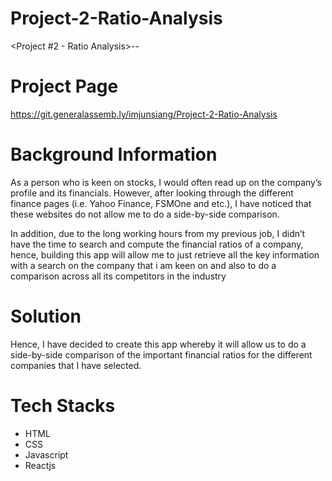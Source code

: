 # Project-2-Ratio-Analysis

<Project #2 - Ratio Analysis>-<Neo Jun Siang>-<SEI-28>

# Project Page

https://git.generalassemb.ly/imjunsiang/Project-2-Ratio-Analysis

# Background Information

As a person who is keen on stocks, I would often read up on the company’s profile and its financials. However, after looking through the different finance pages (i.e. Yahoo Finance, FSMOne and etc.), I have noticed that these websites do not allow me to do a side-by-side comparison. 

In addition, due to the long working hours from my previous job, I didn’t have the time to search and compute the financial ratios of a company, hence, building this app will allow me to just retrieve all the key information with a search on the company that i am keen on and also to do a comparison across all its competitors in the industry

# Solution

Hence, I have decided to create this app whereby it will allow us to do a side-by-side comparison of the important financial ratios for the different companies that I have selected.

# Tech Stacks
- HTML
- CSS
- Javascript
- Reactjs
